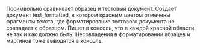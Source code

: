 ﻿Посимвольно сравнивает образец и тестовый документ. 
Создает документ test_formatted, в котором красным цветом отмечены фрагменты текста, где форматирование тестового документа не совпадает с образцом. Пишет в консоль, что в каждой красной области не так и как должно быть.
Несовпадения в форматировании абзацев и маргинов тоже выводятся в консоль.
